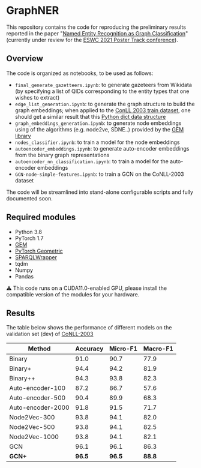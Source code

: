 # GraphNER

This repository contains the code for reproducing the preliminary results reported in the paper "[Named Entity Recognition as Graph Classification](https://openreview.net/forum?id=QA_Ttxv9WfG)" (currently under review for the [ESWC 2021 Poster Track conference](https://2021.eswc-conferences.org/)).

## Overview
The code is organized as notebooks, to be used as follows:
* `final_generate_gazetteers.ipynb`: to generate gazeteers from Wikidata (by specifying a list of QIDs corresponding to the entity types that one wishes to extract)
* `edge_list_generation.ipynb`: to generate the graph structure to build the graph embeddings; when applied to the [ConLL 2003 train dataset](https://www.clips.uantwerpen.be/conll2003/ner/), one should get a similar result that this [Python dict data structure](https://github.com/Siliam/graph_ner/blob/main/dataset/conll/conll_graph.pickle)
* `graph_embeddings_generation.ipynb`: to generate node embeddings using of the algorithms (e.g. node2ve, SDNE..) provided by the [GEM library](https://github.com/palash1992/GEM)
* `nodes_classifier.ipynb`: to train a model for the node embeddings
* `autoencoder_embeddings.ipynb`: to generate auto-encoder embeddings from the binary graph representations
* `autoencoder_nn_classification.ipynb`: to train a model for the auto-encoder embeddings
* `GCN-node-simple-features.ipynb`: to train a GCN on the CoNLL-2003 dataset

The code will be streamlined into stand-alone configurable scripts and fully documented soon.

## Required modules
* Python 3.8
* PyTorch 1.7
* [GEM](https://github.com/palash1992/GEM)
* [PyTorch Geometric](https://pytorch-geometric.readthedocs.io/en/latest/)
* [SPARQLWrapper](https://github.com/RDFLib/sparqlwrapper)
* tqdm
* Numpy
* Pandas

:warning:	This code runs on a CUDA11.0-enabled GPU, please install the compatible version of the modules for your hardware.

## Results
The table below shows the performance of different models on the validation set (dev) of [CoNLL-2003](https://www.clips.uantwerpen.be/conll2003/ner/)

Method           | Accuracy | Micro-F1 | Macro-F1 
-----------------|----------|----------|---------
Binary           | 91.0     | 90.7     | 77.9 
Binary+          | 94.4     | 94.2     | 81.9 
Binary++         | 94.3     | 93.8     | 82.3 
Auto-encoder-100 | 87.2     | 86.7     | 57.6
Auto-encoder-500 | 90.4     | 89.9     | 68.3
Auto-encoder-2000| 91.8     | 91.5     | 71.7 
Node2Vec-300     | 93.8     | 94.1     | 82.0
Node2Vec-500     | 93.8     | 94.1     | 82.5
Node2Vec-1000    | 93.8     | 94.1     | 82.1 
GCN              | 96.1     | 96.1     | 86.3 
**GCN+**         | **96.5** | **96.5** | **88.8**

